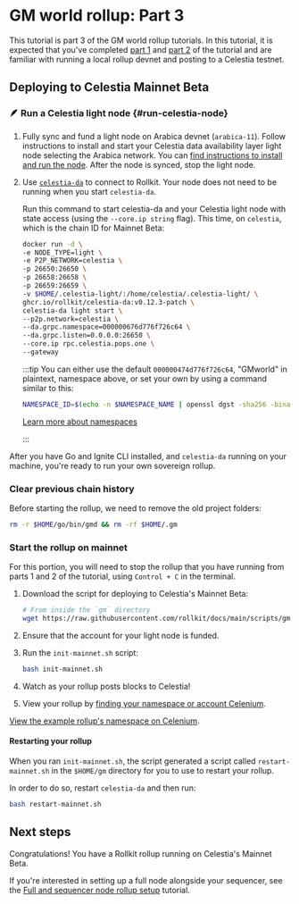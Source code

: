 # GM world rollup: Part 3

This tutorial is part 3 of the GM world rollup tutorials. In this tutorial,
it is expected that you've completed [part 1](./gm-world.md) and
[part 2](./gm-world-testnet.md) of the tutorial and are
familiar with running a local rollup devnet and posting to a
Celestia testnet.

## Deploying to Celestia Mainnet Beta

### 🪶 Run a Celestia light node {#run-celestia-node}

1. Fully sync and fund a light node
on Arabica devnet (`arabica-11`).
Follow instructions to install and start your Celestia data availability
layer light node selecting the Arabica network. You can
[find instructions to install and run the node](https://docs.celestia.org/nodes/light-node).
After the node is synced, stop the light node.

2. Use
[`celestia-da`](https://github.com/rollkit/celestia-da)
to connect to Rollkit. Your node does not need to be running
when you start `celestia-da`.

    Run this command to start celestia-da and your Celestia
    light node with state access (using the `--core.ip string` flag).
    This time, on `celestia`, which is the chain ID for Mainnet Beta:

    ```bash
    docker run -d \
    -e NODE_TYPE=light \
    -e P2P_NETWORK=celestia \
    -p 26650:26650 \
    -p 26658:26658 \
    -p 26659:26659 \
    -v $HOME/.celestia-light/:/home/celestia/.celestia-light/ \
    ghcr.io/rollkit/celestia-da:v0.12.3-patch \
    celestia-da light start \
    --p2p.network=celestia \
    --da.grpc.namespace=000000676d776f726c64 \
    --da.grpc.listen=0.0.0.0:26650 \
    --core.ip rpc.celestia.pops.one \
    --gateway
    ```

    :::tip
    You can either use the default `000000474d776f726c64`, "GMworld" in
    plaintext, namespace above, or set your own by using a command
    similar to this:

    ```bash
    NAMESPACE_ID=$(echo -n $NAMESPACE_NAME | openssl dgst -sha256 -binary | head -c  | xxd -p)"
    ```

    [Learn more about namespaces](https://celestiaorg.github.io/celestia-app/specs/namespace.html)

    :::

After you have Go and Ignite CLI installed, and `celestia-da`
running on your machine, you're ready to run your own
sovereign rollup.

### Clear previous chain history

Before starting the rollup, we need to remove the old project folders:

```bash
rm -r $HOME/go/bin/gmd && rm -rf $HOME/.gm
```

### Start the rollup on mainnet

For this portion, you will need to stop the rollup that you have
running from parts 1 and 2 of the tutorial,
using `Control + C` in the terminal.

1. Download the script for deploying to Celestia's Mainnet Beta:

    <!-- markdownlint-disable MD013 -->
    ```bash
    # From inside the `gm` directory
    wget https://raw.githubusercontent.com/rollkit/docs/main/scripts/gm/init-mainnet.sh
    ```
    <!-- markdownlint-enable MD013 -->

2. Ensure that the account for your light node is funded.

3. Run the `init-mainnet.sh` script:

    ```bash
    bash init-mainnet.sh
    ```

4. Watch as your rollup posts blocks to Celestia!

5. View your rollup by
[finding your namespace or account Celenium](https://celenium.io).

[View the example rollup's namespace on Celenium](https://celenium.io/namespace/000000000000000000000000000000000000000000676d776f726c64).

#### Restarting your rollup

When you ran `init-mainnet.sh`, the script generated a script called
`restart-mainnet.sh` in the `$HOME/gm` directory for you to use to
restart your rollup.

In order to do so, restart `celestia-da` and then run:

```bash
bash restart-mainnet.sh
```

## Next steps

Congratulations! You have a Rollkit rollup running on Celestia's
Mainnet Beta.

If you're interested in setting up a full node alongside your sequencer,
see the [Full and sequencer node rollup setup](./full-and-sequencer-node) tutorial.
